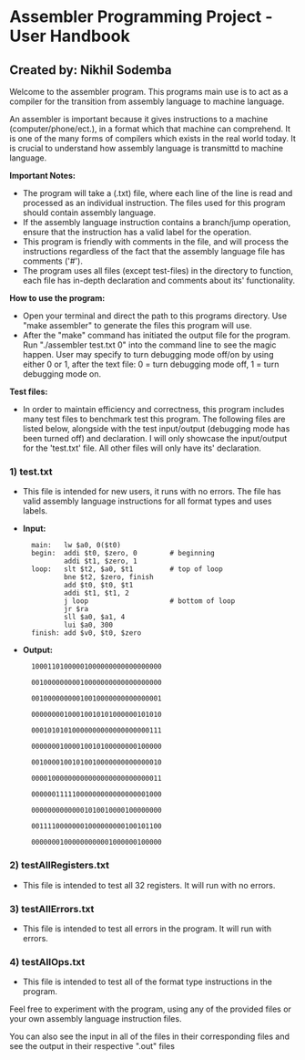 # Assembler Programming Project - User Handbook

## Created by: Nikhil Sodemba

Welcome to the assembler program. This programs main use is to act as a compiler for the transition from assembly language to machine language.

An assembler is important because it gives instructions to a machine (computer/phone/ect.), in a format which that machine can comprehend. It is one of the many forms of compilers which exists in the real world today. It is crucial to understand how assembly language is transmittd to machine language.

**Important Notes:**

- The program will take a (.txt) file, where each line of the line is read and processed as an individual instruction. The files used for this program should contain assembly language.
- If the assembly language instruction contains a branch/jump operation, ensure that the instruction has a valid label for the operation.
- This program is friendly with comments in the file, and will process the instructions regardless of the fact that the assembly language file has comments ('#').
- The program uses all files (except test-files) in the directory to function, each file has in-depth declaration and comments about its' functionality.

**How to use the program:**

- Open your terminal and direct the path to this programs directory. Use "make assembler" to generate the files this program will use.
- After the "make" command has initiated the output file for the program. Run "./assembler test.txt 0" into the command line to see the magic happen. User may specify to turn debugging mode off/on by using either 0 or 1, after the text file: 0 = turn debugging mode off, 1 = turn debugging mode on.

**Test files:**

- In order to maintain efficiency and correctness, this program includes many test files to benchmark test this program. The following files are listed below, alongside with the test input/output (debugging mode has been turned off) and declaration. I will only showcase the input/output for the 'test.txt' file. All other files will only have its' declaration.

### 1) test.txt

- This file is intended for new users, it runs with no errors. The file has valid assembly language instructions for all format types and uses labels.

- **Input:**

        main:   lw $a0, 0($t0) 
        begin:  addi $t0, $zero, 0        # beginning
                addi $t1, $zero, 1
        loop:   slt $t2, $a0, $t1         # top of loop
                bne $t2, $zero, finish
                add $t0, $t0, $t1
                addi $t1, $t1, 2
                j loop                    # bottom of loop
                jr $ra
                sll $a0, $a1, 4
                lui $a0, 300
        finish: add $v0, $t0, $zero

- **Output:**

        10001101000001000000000000000000

        00100000000010000000000000000000

        00100000000010010000000000000001

        00000000100010010101000000101010

        00010101010000000000000000000111

        00000001000010010100000000100000

        00100001001010010000000000000010

        00001000000000000000000000000011

        00000011111000000000000000001000

        00000000000001010010000100000000

        00111100000001000000000100101100

        00000001000000000001000000100000

### 2) testAllRegisters.txt

- This file is intended to test all 32 registers. It will run with no errors.

### 3) testAllErrors.txt

- This file is intended to test all errors in the program. It will run with errors.

### 4) testAllOps.txt

- This file is intended to test all of the format type instructions in the program.

Feel free to experiment with the program, using any of the provided files or your own assembly language instruction files.

You can also see the input in all of the files in their corresponding files and see the output in their respective ".out" files
